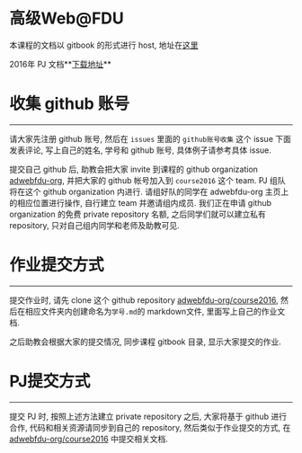 # 高级Web@FDU

本课程的文档以 gitbook 的形式进行 host, 地址在[这里](https://www.gitbook.com/@adwebfdu)

2016年 PJ 文档**[下载地址](http://adwebfdu.github.io/data/pj2016.pdf)**

# 收集 github 账号
---

请大家先注册 github 账号, 然后在 `issues` 里面的 `github账号收集` 这个 issue 下面发表评论, 写上自己的姓名, 学号和 github 账号, 具体例子请参考具体 issue.

提交自己 github 后, 助教会把大家 invite 到课程的 github organization [adwebfdu-org](https://github.com/adwebfdu-org), 并把大家的 github 帐号加入到 `course2016` 这个 team. PJ 组队将在这个 github organization 内进行. 请组好队的同学在 adwebfdu-org 主页上的相应位置进行操作, 自行建立 team 并邀请组内成员. 我们正在申请 github organization 的免费 private repository 名额, 之后同学们就可以建立私有 repository, 只对自己组内同学和老师及助教可见.


# 作业提交方式
---

提交作业时, 请先 clone 这个 github repository [adwebfdu-org/course2016](https://github.com/adwebfdu-org/course2016), 然后在相应文件夹内创建命名为`学号.md`的 markdown文件, 里面写上自己的作业文档.

之后助教会根据大家的提交情况, 同步课程 gitbook 目录, 显示大家提交的作业.


# PJ提交方式
---

提交 PJ 时, 按照上述方法建立 private repository 之后, 大家将基于 github 进行合作, 代码和相关资源请同步到自己的 repository, 然后类似于作业提交的方式, 在 [adwebfdu-org/course2016](https://github.com/adwebfdu-org/course2016) 中提交相关文档.